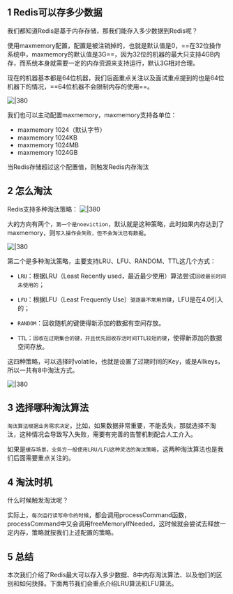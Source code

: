 
## 1 Redis可以存多少数据

我们都知道Redis是基于内存存储，那我们能存入多少数据到Redis呢？

使用maxmemory配置，配置是被注销掉的，也就是默认值是0，==在32位操作系统中，maxmemory的默认值是3G==，因为32位的机器的最大只支持4GB内存，而系统本身就需要一定的内存资源来支持运行，默认3G相对合理。

现在的机器基本都是64位机器，我们后面重点关注以及面试重点提到的也是64位机器下的情况，==64位机器不会限制内存的使用==。

![|380](https://my-obsidian-image.oss-cn-guangzhou.aliyuncs.com/2024/04/f2db7af0c3ad397e4c76bf99d62b6215.png)

我们也可以主动配置maxmemory，maxmemory支持各单位：
- maxmemory 1024（默认字节）
- maxmemory 1024KB
- maxmemory 1024MB
- maxmemory 1024GB

当Redis存储超过这个配置值，则触发Redis内存淘汰

## 2 怎么淘汰

Redis支持多种淘汰策略：
![|380](https://my-obsidian-image.oss-cn-guangzhou.aliyuncs.com/2024/04/52b6d7eaaf52d220430472854c6ac83c.png)

大的方向有两个，`第一个是noeviction`，默认就是这种策略，此时如果内存达到了maxmemory，则`写入操作会失败，但不会淘汰已有数据`。

![|380](https://my-obsidian-image.oss-cn-guangzhou.aliyuncs.com/2024/04/124ffbf2d469579387430fac7f28977e.png)

第二个是多种淘汰策略，主要支持LRU、LFU、RANDOM、TTL这几个方式：

- `LRU`：根据LRU（Least Recently used，最近最少使用）算法尝试`回收最长时间未使用的`；

- `LFU`：根据LFU（Least Frequently Use）`驱逐最不常用的键`，LFU是在4.0引入的；

- `RANDOM`：回收随机的键使得新添加的数据有空间存放。

- `TTL`：`回收在过期集合的键，并且优先回收存活时间TTL较短的键`，使得新添加的数据空间存放。

这四种策略，可以选择时volatile，也就是设置了过期时间的Key，或是Allkeys，所以一共有8中淘汰方式。

![|380](https://my-obsidian-image.oss-cn-guangzhou.aliyuncs.com/2024/04/0d06859e08de87c9224e351ffb44a546.png)
## 3 选择哪种淘汰算法

`淘汰算法根据业务需求决定`，比如，如果数据非常重要，不能丢失，那就选择不淘汰，这种情况会导致写入失败，需要有完善的告警机制配合人工介入。

如果是`缓存场景，业务方一般使用LRU/LFU这种灵活的淘汰策略`，这两种淘汰算法也是我们后面需要重点关注的。

## 4 淘汰时机

什么时候触发淘汰呢？

实际上，`每次运行读写命令的时候`，都会调用processCommand函数，processCommand中又会调用freeMemoryIfNeeded，这时候就会尝试去释放一定内存，策略就按我们上述配置的策略。

## 5 总结

本次我们介绍了Redis最大可以存入多少数据、8中内存淘汰算法、以及他们的区别和如何抉择。下面两节我们会重点介绍LRU算法和LFU算法。